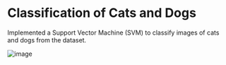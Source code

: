 # Classification of Cats and Dogs

Implemented a Support Vector Machine (SVM) to classify images of cats and dogs from the dataset.

![image](https://github.com/Jayaprakash121/cats_and_dogs/assets/120588302/043611f5-a520-4cb2-a4ca-f8f5af0d434e)
